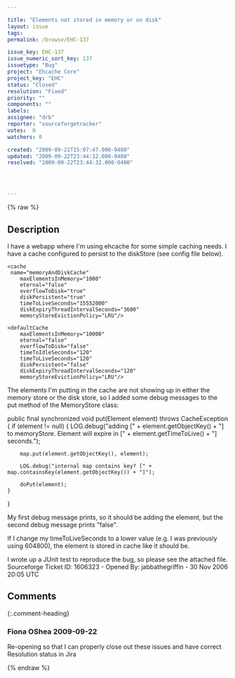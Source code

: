```yaml
---

title: "Elements not stored in memory or on disk"
layout: issue
tags: 
permalink: /browse/EHC-137

issue_key: EHC-137
issue_numeric_sort_key: 137
issuetype: "Bug"
project: "Ehcache Core"
project_key: "EHC"
status: "Closed"
resolution: "Fixed"
priority: ""
components: ""
labels: 
assignee: "drb"
reporter: "sourceforgetracker"
votes:  0
watchers: 0

created: "2009-09-21T15:07:47.000-0400"
updated: "2009-09-22T23:44:32.000-0400"
resolved: "2009-09-22T23:44:32.000-0400"




---
```


{% raw %}

## Description

<div markdown="1" class="description">

I have a webapp where I'm using ehcache for some simple caching needs.  I have a cache configured to persist to the diskStore (see config file below).

<ehcache>
    <diskStore path="user.home/cache"/>

    <cache
     name="memoryAndDiskCache"
        maxElementsInMemory="1000"
        eternal="false"
        overflowToDisk="true"
        diskPersistent="true"
        timeToLiveSeconds="15552000" 
        diskExpiryThreadIntervalSeconds="3600"
        memoryStoreEvictionPolicy="LRU"/>

    <defaultCache
        maxElementsInMemory="10000"
        eternal="false"
        overflowToDisk="false"
        timeToIdleSeconds="120"
        timeToLiveSeconds="120"
        diskPersistent="false"
        diskExpiryThreadIntervalSeconds="120"
        memoryStoreEvictionPolicy="LRU"/>
</ehcache>

The elements I'm putting in the cache are not showing up in either the memory store or the disk store, so I added some debug messages to the put method of the MemoryStore class:

public final synchronized void put(Element element) throws CacheException \{
    if (element != null) {
        LOG.debug("adding [" + element.getObjectKey() + "] to memoryStore. Element will expire in [" + element.getTimeToLive() + "] seconds.");

        map.put(element.getObjectKey(), element);
            
        LOG.debug("internal map contains key? [" + map.containsKey(element.getObjectKey()) + "]");

        doPut(element);
    }
\}

My first debug message prints, so it should be adding the element, but the second debug message prints "false".

If I change my timeToLiveSeconds to a lower value (e.g. I was previously using 604800), the element is stored in cache like it should be.

I wrote up a JUnit test to reproduce the bug, so please see the attached file.
Sourceforge Ticket ID: 1606323 - Opened By: jabbathegriffin - 30 Nov 2006 20:05 UTC

</div>

## Comments


{:.comment-heading}
### **Fiona OShea** <span class="date">2009-09-22</span>

<div markdown="1" class="comment">

Re-opening so that I can properly close out these issues and have correct Resolution status in Jira

</div>



{% endraw %}
